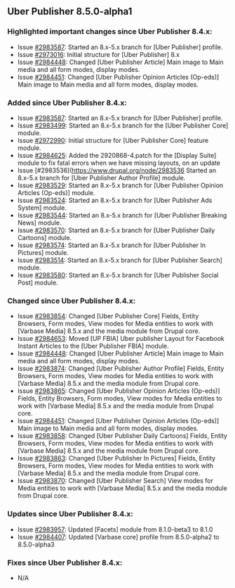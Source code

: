 ## Uber Publisher 8.5.0-alpha1

### Highlighted important changes since Uber Publisher 8.4.x:
* Issue [#2983587](https://www.drupal.org/node/2983587):
                  Started an 8.x-5.x branch for [Uber Publisher] profile.
* Issue [#2973016](https://www.drupal.org/node/2973016):
                  Initial structure for [Uber Publisher] 8.x
* Issue [#2984448](https://www.drupal.org/node/2984448):
                  Changed [Uber Publisher Article] Main image to Main media
                  and all form modes, display modes.
* Issue [#2984451](https://www.drupal.org/node/2984451):
                  Changed [Uber Publisher Opinion Articles (Op-eds)] Main image
                  to Main media and all form modes, display modes.

### Added since Uber Publisher 8.4.x:
* Issue [#2983587](https://www.drupal.org/node/2983587):
                  Started an 8.x-5.x branch for [Uber Publisher] profile.
* Issue [#2983499](https://www.drupal.org/node/2983499):
                  Started an 8.x-5.x branch for the [Uber Publisher Core] module.
* Issue [#2972990](https://www.drupal.org/node/2972990):
                  Initial structure for [Uber Publisher Core] feature module.
* Issue [#2984625](https://www.drupal.org/node/2984625):
                  Added the 2920868-4.patch for the [Display Suite] module
                  to fix fatal errors when we have missing layouts, on an update
* Issue [#2983536](https://www.drupal.org/node/2983536
                  Started an 8.x-5.x branch for [Uber Publisher Author Profile]
                  module.
* Issue [#2983529](https://www.drupal.org/node/2983529):
                  Started an 8.x-5.x branch for [Uber Publisher Opinion
                  Articles (Op-eds)] module.
* Issue [#2983524](https://www.drupal.org/node/2983524):
                  Started an 8.x-5.x branch for [Uber Publisher Ads System]
                  module.
* Issue [#2983544](https://www.drupal.org/node/2983544):
                  Started an 8.x-5.x branch for [Uber Publisher Breaking News]
                  module.
* Issue [#2983570](https://www.drupal.org/node/2983570):
                  Started an 8.x-5.x branch for [Uber Publisher Daily Cartoons]
                  module.
* Issue [#2983574](https://www.drupal.org/node/2983574):
                  Started an 8.x-5.x branch for [Uber Publisher In Pictures]
                  module.
* Issue [#2983514](https://www.drupal.org/node/2983514):
                  Started an 8.x-5.x branch for [Uber Publisher Search]
                  module.
* Issue [#2983580](https://www.drupal.org/node/2983580):
                  Started an 8.x-5.x branch for [Uber Publisher Social Post]
                  module.

### Changed since Uber Publisher 8.4.x:
* Issue [#2983854](https://www.drupal.org/node/2983854):
                  Changed [Uber Publisher Core] Fields, Entity Browsers, Form
                  modes, View modes for Media entities to work with
                  [Varbase Media] 8.5.x and the media module from Drupal core.
* Issue [#2984653](https://www.drupal.org/node/2984653):
                  Moved [UP FBIA] Uber publisher Layout for Facebook Instant
                  Articles to the [Uber Publisher FBIA] module.
* Issue [#2984448](https://www.drupal.org/node/2984448):
                  Changed [Uber Publisher Article] Main image to Main media
                  and all form modes, display modes.
* Issue [#2983874](https://www.drupal.org/node/2983874):
                  Changed [Uber Publisher Author Profile] Fields, Entity
                  Browsers, Form modes, View modes for Media entities to work
                  with [Varbase Media] 8.5.x and the media module from
                  Drupal core.
* Issue [#2983865](https://www.drupal.org/node/2983865):
                  Changed [Uber Publisher Opinion Articles (Op-eds)] Fields,
                  Entity Browsers, Form modes, View modes for Media entities
                  to work with [Varbase Media] 8.5.x and the media module
                  from Drupal core.
* Issue [#2984451](https://www.drupal.org/node/2984451):
                  Changed [Uber Publisher Opinion Articles (Op-eds)] Main
                  image to Main media and all form modes, display modes.
* Issue [#2983858](https://www.drupal.org/node/2983858):
                  Changed [Uber Publisher Daily Cartoons] Fields, Entity
                  Browsers, Form modes, View modes for Media entities to work
                  with [Varbase Media] 8.5.x and the media module from
                  Drupal core.
* Issue [#2983863](https://www.drupal.org/node/2983863):
                  Changed [Uber Publisher In Pictures] Fields, Entity Browsers,
                  Form modes, View modes for Media entities to work with
                  [Varbase Media] 8.5.x and the media module from Drupal core.
* Issue [#2983870](https://www.drupal.org/node/2983870):
                  Changed [Uber Publisher Search] View modes for Media entities
                  to work with [Varbase Media] 8.5.x and the media module
                  from Drupal core.

### Updates since Uber Publisher 8.4.x:
* Issue [#2983957](https://www.drupal.org/node/2983957):
                  Updated [Facets] module from 8.1.0-beta3 to 8.1.0
* Issue [#2984407](https://www.drupal.org/node/2984407):
                  Updated [Varbase core] profile
                  from 8.5.0-alpha2 to 8.5.0-alpha3

### Fixes since Uber Publisher 8.4.x:
* N/A